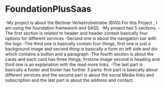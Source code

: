 # FoundationPlusSaas
-My project is about the Berliner Verkehrsbetriebe (BVG).For this Project , I am using the foundation framework and SASS.
-My project has 5 sections.
-The first section is related to header and header contain basically four options for different services 
-Second one is about the navigation bar with the logo 
-The third one is basically contain four things, first one is just a background image and second thing is basically a form on left side  and div which contains a button and a paragraph
-The fourth section is about the cards and each card has three things, firstone image second is heading and third one is an explanation with the read more links.
-The last part is basically a footer and footer has further 3 parts: first part is basically about different services and the second part is about the social Media links and subscription and the last part is about the address and contact.
